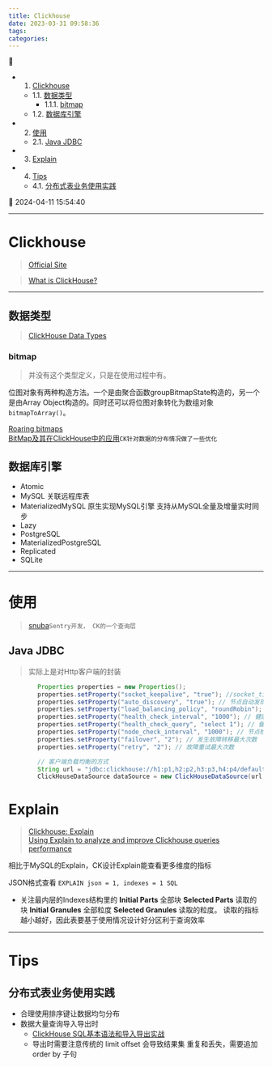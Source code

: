 ```yaml
---
title: Clickhouse
date: 2023-03-31 09:58:36
tags: 
categories: 
---
```


💠

- 1. [Clickhouse](#clickhouse)
    - 1.1. [数据类型](#数据类型)
        - 1.1.1. [bitmap](#bitmap)
    - 1.2. [数据库引擎](#数据库引擎)
- 2. [使用](#使用)
    - 2.1. [Java JDBC](#java-jdbc)
- 3. [Explain](#explain)
- 4. [Tips](#tips)
    - 4.1. [分布式表业务使用实践](#分布式表业务使用实践)

💠 2024-04-11 15:54:40
****************************************
# Clickhouse 
> [Official Site](https://clickhouse.com)  

> [What is ClickHouse? ](https://medium.com/doublecloud-insights/what-is-clickhouse-a-comprehensive-guide-for-getting-started-5aae9afd38b0)

************************

## 数据类型
> [ClickHouse Data Types](https://clickhouse.com/docs/en/sql-reference/data-types)

### bitmap
> 并没有这个类型定义，只是在使用过程中有。

位图对象有两种构造方法。一个是由聚合函数groupBitmapState构造的，另一个是由Array Object构造的。同时还可以将位图对象转化为数组对象`bitmapToArray()`。

[Roaring bitmaps](https://github.com/RoaringBitmap/CRoaring)  
[BitMap及其在ClickHouse中的应用](https://zhuanlan.zhihu.com/p/480345952)`CK针对数据的分布情况做了一些优化`  

## 数据库引擎
- Atomic
- MySQL 关联远程库表
- MaterializedMySQL 原生实现MySQL引擎 支持从MySQL全量及增量实时同步
- Lazy
- PostgreSQL
- MaterializedPostgreSQL
- Replicated
- SQLite

************************

# 使用
> [snuba](https://github.com/getsentry/snuba)`Sentry开发， CK的一个查询层`

## Java JDBC
> 实际上是对Http客户端的封装
```java
        Properties properties = new Properties();
        properties.setProperty("socket_keepalive", "true"); //socket_timeout时间由系统设置
        properties.setProperty("auto_discovery", "true"); // 节点自动发现
        properties.setProperty("load_balancing_policy", "roundRobin"); // 负载均衡
        properties.setProperty("health_check_interval", "1000"); // 健康检查间隔(以毫秒为单位)
        properties.setProperty("health_check_query", "select 1"); // 健康检查语句
        properties.setProperty("node_check_interval", "1000"); // 节点检查间隔(以毫秒为单位)
        properties.setProperty("failover", "2"); // 发生故障转移最大次数
        properties.setProperty("retry", "2"); // 故障重试最大次数

        // 客户端负载均衡的方式
        String url = "jdbc:clickhouse://h1:p1,h2:p2,h3:p3,h4:p4/default?socket_timeout=6000000";
        ClickHouseDataSource dataSource = new ClickHouseDataSource(url, properties)
```

# Explain 
> [Clickhouse: Explain](https://clickhouse.com/docs/en/sql-reference/statements/explain)  
> [Using Explain to analyze and improve Clickhouse queries performance](https://medium.com/datadenys/using-explain-to-analyze-and-improve-clickhouse-queries-performance-23dbcdf55a97)  

相比于MySQL的Explain，CK设计Explain能查看更多维度的指标

JSON格式查看 `EXPLAIN json = 1, indexes = 1 SQL`
- 关注最内层的Indexes结构里的 **Initial Parts** 全部块 **Selected Parts** 读取的块 **Initial Granules** 全部粒度 **Selected Granules** 读取的粒度。 读取的指标越小越好，因此表要基于使用情况设计好分区利于查询效率

************************

# Tips
## 分布式表业务使用实践
- 合理使用排序键让数据均匀分布
- 数据大量查询导入导出时
    - [ClickHouse SQL基本语法和导入导出实战](https://cloud.tencent.com/developer/article/1979184)
    - 导出时需要注意传统的 limit offset 会导致结果集 重复和丢失，需要追加 order by 子句

